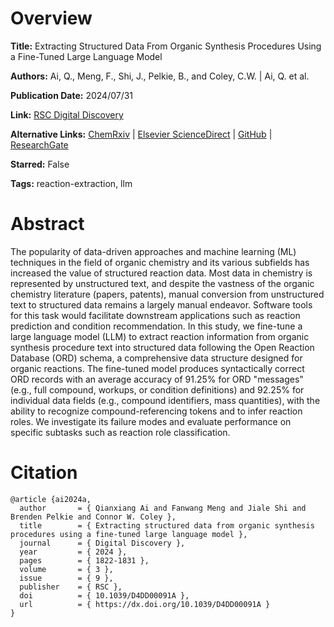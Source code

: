 # Overview
**Title:**
Extracting Structured Data From Organic Synthesis Procedures Using a Fine-Tuned Large Language Model

**Authors:**
Ai, Q., Meng, F., Shi, J., Pelkie, B., and Coley, C.W. |
Ai, Q. et al.

**Publication Date:**
2024/07/31

**Link:**
[RSC Digital Discovery](https://pubs.rsc.org/en/content/articlelanding/2024/dd/d4dd00091a)

**Alternative Links:**
[ChemRxiv](https://chemrxiv.org/engage/chemrxiv/article-details/661064e921291e5d1d2bc860) |
[Elsevier ScienceDirect](https://www.sciencedirect.com/org/science/article/pii/S2635098X2400144X) |
[GitHub](https://github.com/qai222/LLM_organic_synthesis) |
[ResearchGate](https://www.researchgate.net/publication/382769893_Extracting_structured_data_from_organic_synthesis_procedures_using_a_fine-tuned_large_language_model)

**Starred:**
False

**Tags:**
reaction-extraction, llm


# Abstract
The popularity of data-driven approaches and machine learning (ML) techniques in the field of organic chemistry and its various subfields has increased the value of structured reaction data.
Most data in chemistry is represented by unstructured text, and despite the vastness of the organic chemistry literature (papers, patents), manual conversion from unstructured text to structured data remains a largely manual endeavor.
Software tools for this task would facilitate downstream applications such as reaction prediction and condition recommendation.
In this study, we fine-tune a large language model (LLM) to extract reaction information from organic synthesis procedure text into structured data following the Open Reaction Database (ORD) schema, a comprehensive data structure designed for organic reactions.
The fine-tuned model produces syntactically correct ORD records with an average accuracy of 91.25% for ORD "messages" (e.g., full compound, workups, or condition definitions) and 92.25% for individual data fields (e.g., compound identifiers, mass quantities), with the ability to recognize compound-referencing tokens and to infer reaction roles.
We investigate its failure modes and evaluate performance on specific subtasks such as reaction role classification.


# Citation
```
@article {ai2024a,
  author       = { Qianxiang Ai and Fanwang Meng and Jiale Shi and Brenden Pelkie and Connor W. Coley },
  title        = { Extracting structured data from organic synthesis procedures using a fine-tuned large language model },
  journal      = { Digital Discovery },
  year         = { 2024 },
  pages        = { 1822-1831 },
  volume       = { 3 },
  issue        = { 9 },
  publisher    = { RSC },
  doi          = { 10.1039/D4DD00091A },
  url          = { https://dx.doi.org/10.1039/D4DD00091A }
}
```
